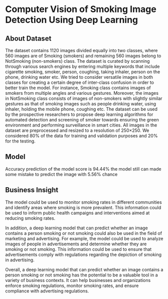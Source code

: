 # Computer Vision of Smoking Image Detection Using Deep Learning

## About Dataset
The dataset contains 1120 images divided equally into two classes, where 560 images are of Smoking (smokers) and remaining 560 images belong to NotSmoking (non-smokers) class. The dataset is curated by scanning through various search engines by entering multiple keywords that include cigarette smoking, smoker, person, coughing, taking inhaler, person on the phone, drinking water etc. We tried to consider versatile images in both classes for creating a certain degree of inter-class confusion in order to better train the model. For instance, Smoking class contains images of smokers from multiple angles and various gestures. Moreover, the images in NotSmoking class consists of images of non-smokers with slightly similar gestures as that of smoking images such as people drinking water, using inhaler, holding the mobile phone, coughing etc. The dataset can be used by the prospective researchers to propose deep learning algorithms for automated detection and screening of smoker towards ensuring the green environment and performing surveillance in smart cities. All images in the dataset are preprocessed and resized to a resolution of 250×250. We considered 80% of the data for training and validation purposes and 20% for the testing.

## Model
Accuracy prediction of the model score is 94.44% the model still can made some mistake to predict the image with 5.56% chance

## Business Insight

The model could be used to monitor smoking rates in different communities and identify areas where smoking is more prevalent. This information could be used to inform public health campaigns and interventions aimed at reducing smoking rates.

In addition, a deep learning model that can predict whether an image contains a person smoking or not smoking could also be used in the field of marketing and advertising. For example, the model could be used to analyze images of people in advertisements and determine whether they are smoking or not smoking. This information could be used to ensure that advertisements comply with regulations regarding the depiction of smoking in advertising.

Overall, a deep learning model that can predict whether an image contains a person smoking or not smoking has the potential to be a valuable tool in a variety of business contexts. It can help businesses and organizations enforce smoking regulations, monitor smoking rates, and ensure compliance with advertising regulations.
